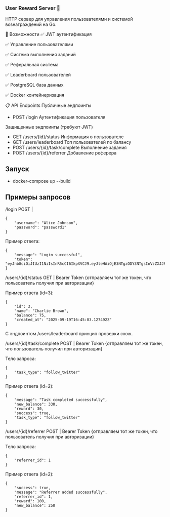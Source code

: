 ### User Reward Server 🎯
HTTP сервер для управления пользователями и системой вознаграждений на Go.

🚀 Возможности
✅ JWT аутентификация

✅ Управление пользователями

✅ Система выполнения заданий

✅ Реферальная система

✅ Leaderboard пользователей

✅ PostgreSQL база данных

✅ Docker контейнеризация

📋 API Endpoints
Публичные эндпоинты
* POST	/login	Аутентификация пользователя

Защищенные эндпоинты (требуют JWT)
* GET	/users/{id}/status	Информация о пользователе
* GET	/users/leaderboard	Топ пользователей по балансу
* POST	/users/{id}/task/complete	Выполнение задания
* POST	/users/{id}/referrer	Добавление реферера

## Запуск 
* docker-compose up --build

## Примеры запросов

/login POST | 
```
{
    "username": "Alice Johnson",
    "password": "password1"
}
```
Пример ответа:
```
{
    "message": "Login successful",
    "token": "eyJhbGciOiJIUzI1NiIsInR5cCI6IkpXVCJ9.eyJleHAiOjE3NTgzODY3NTgsInVzZXJJRCI6MSwidXNlcm5hbWUiOiJBbGljZSBKb2huc29uIn0.qdHjwx3TQGtgqrULXba3ROSF3Pudv7utEYAlgoce8IA"
}
```
/users/{id}/status GET | Bearer Token {отправляем тот же токен, что пользователь получил при авторизации}

Пример ответа (id=3):
```
{
    "id": 3,
    "name": "Charlie Brown",
    "balance": 75,
    "created_at": "2025-09-19T16:45:03.127492Z"
}
```
C эндпоинтом /users/leaderboard принцип проверки схож.

/users/{id}/task/complete POST | Bearer Token {отправляем тот же токен, что пользователь получил при авторизации}

Тело запроса: 
```
{
    "task_type": "follow_twitter"
}
```
Пример ответа (id=2):
```
{
    "message": "Task completed successfully",
    "new_balance": 330,
    "reward": 30,
    "success": true,
    "task_type": "follow_twitter"
}
```
/users/{id}/referrer POST | Bearer Token {отправляем тот же токен, что пользователь получил при авторизации}

Тело запроса:
```
{
    "referrer_id": 1
}
```
Пример ответа (id=2):
```
{
    "success": true,
    "message": "Referrer added successfully",
    "referrer_id": 1,
    "reward": 100,
    "new_balance": 250
}
```

